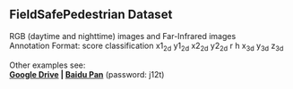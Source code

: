 ## FieldSafePedestrian Dataset  
  
RGB (daytime and nighttime) images and Far-Infrared images  
Annotation Format:  score classification x1<sub>2d</sub> y1<sub>2d</sub> x2<sub>2d</sub> y2<sub>2d</sub> r h x<sub>3d</sub> y<sub>3d</sub> z<sub>3d</sub>  
  
Other examples see:   
**[Google Drive](https://drive.google.com/file/d/1K_CJutjTmIBce_9fD_oCL5dlSdivv1to/view?usp=sharing) | [Baidu Pan](https://pan.baidu.com/s/1cxlCugPZ6h_V-19vQ1cjSg)** (password: j12t)

